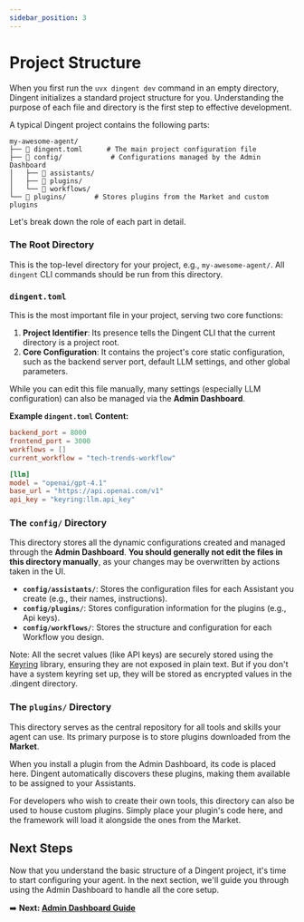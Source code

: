 ```yaml
---
sidebar_position: 3
---
```


# Project Structure

When you first run the `uvx dingent dev` command in an empty directory, Dingent initializes a standard project structure for you. Understanding the purpose of each file and directory is the first step to effective development.

A typical Dingent project contains the following parts:

```plaintext
my-awesome-agent/
├── 📄 dingent.toml      # The main project configuration file
├── 📁 config/            # Configurations managed by the Admin Dashboard
│   ├── 📁 assistants/
│   ├── 📁 plugins/
│   └── 📁 workflows/
└── 📁 plugins/       # Stores plugins from the Market and custom plugins
```

Let's break down the role of each part in detail.

### The Root Directory

This is the top-level directory for your project, e.g., `my-awesome-agent/`. All `dingent` CLI commands should be run from this directory.

### `dingent.toml`

This is the most important file in your project, serving two core functions:

1.  **Project Identifier**: Its presence tells the Dingent CLI that the current directory is a project root.
2.  **Core Configuration**: It contains the project's core static configuration, such as the backend server port, default LLM settings, and other global parameters.

While you can edit this file manually, many settings (especially LLM configuration) can also be managed via the **Admin Dashboard**.

**Example `dingent.toml` Content:**

```toml
backend_port = 8000
frontend_port = 3000
workflows = []
current_workflow = "tech-trends-workflow"

[llm]
model = "openai/gpt-4.1"
base_url = "https://api.openai.com/v1"
api_key = "keyring:llm.api_key"

```

### The `config/` Directory

This directory stores all the dynamic configurations created and managed through the **Admin Dashboard**. **You should generally not edit the files in this directory manually**, as your changes may be overwritten by actions taken in the UI.

  * **`config/assistants/`**: Stores the configuration files for each Assistant you create (e.g., their names, instructions).
  * **`config/plugins/`**: Stores configuration information for the plugins (e.g., Api keys).
  * **`config/workflows/`**: Stores the structure and configuration for each Workflow you design.

Note: All the secret values (like API keys) are securely stored using the [Keyring](https://pypi.org/project/keyring/) library, ensuring they are not exposed in plain text.
But if you don't have a system keyring set up, they will be stored as encrypted values in the .dingent directory.

### The `plugins/` Directory

This directory serves as the central repository for all tools and skills your agent can use. Its primary purpose is to store plugins downloaded from the **Market**.

When you install a plugin from the Admin Dashboard, its code is placed here. Dingent automatically discovers these plugins, making them available to be assigned to your Assistants.

For developers who wish to create their own tools, this directory can also be used to house custom plugins. Simply place your plugin's code here, and the framework will load it alongside the ones from the Market.

## Next Steps

Now that you understand the basic structure of a Dingent project, it's time to start configuring your agent. 
In the next section, we'll guide you through using the Admin Dashboard to handle all the core setup.

➡️ **Next: [Admin Dashboard Guide](./admin-dashboard-guide/overview.md)**


